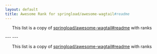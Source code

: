 ```yaml
---
layout: default
title: Awesome Rank for springload/awesome-wagtail#readme
---
```


<p align="center">
	This list is a copy of <a href="https://github.com/springload/awesome-wagtail#readme">springload/awesome-wagtail#readme</a> with ranks
</p>
---
---
<p align="center">
	This list is a copy of <a href="https://github.com/springload/awesome-wagtail#readme">springload/awesome-wagtail#readme</a> with ranks
</p>
